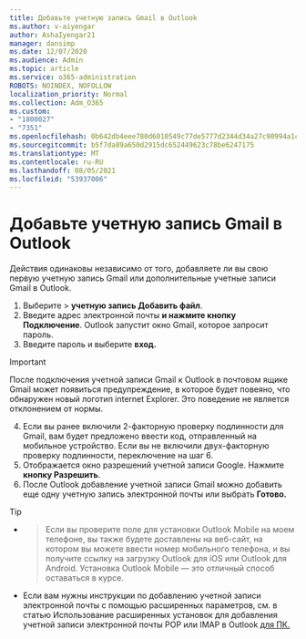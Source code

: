 ```yaml
---
title: Добавьте учетную запись Gmail в Outlook
ms.author: v-aiyengar
author: AshaIyengar21
manager: dansimp
ms.date: 12/07/2020
ms.audience: Admin
ms.topic: article
ms.service: o365-administration
ROBOTS: NOINDEX, NOFOLLOW
localization_priority: Normal
ms.collection: Adm_O365
ms.custom:
- "1800027"
- "7351"
ms.openlocfilehash: 0b642db4eee780d6010549c77de5777d2344d34a27c90994a1c7759bdd9ffc07
ms.sourcegitcommit: b5f7da89a650d2915dc652449623c78be6247175
ms.translationtype: MT
ms.contentlocale: ru-RU
ms.lasthandoff: 08/05/2021
ms.locfileid: "53937006"
---
```

# <a name="add-a-gmail-account-to-outlook"></a>Добавьте учетную запись Gmail в Outlook

Действия одинаковы независимо от того, добавляете ли вы свою первую учетную запись Gmail или дополнительные учетные записи Gmail в Outlook.

1. Выберите   >  **учетную запись Добавить файл**.
1. Введите адрес электронной почты **и нажмите кнопку Подключение**. Outlook запустит окно Gmail, которое запросит пароль. 
1. Введите пароль и выберите **вход.**
> [!IMPORTANT]
> После подключения учетной записи Gmail к Outlook в почтовом ящике Gmail может появиться предупреждение, в которое будет повеяно, что обнаружен новый логотип internet Explorer. Это поведение не является отклонением от нормы.
4. Если вы ранее включили 2-факторную проверку подлинности для Gmail, вам будет предложено ввести код, отправленный на мобильное устройство. Если вы не включили двух-факторную проверку подлинности, переключение на шаг 6.
1. Отображается окно разрешений учетной записи Google. Нажмите **кнопку Разрешить**.
1. После Outlook добавление учетной записи Gmail можно добавить еще одну учетную запись электронной почты или выбрать **Готово.**
> [!TIP]
- > Если вы проверите поле для установки Outlook Mobile на моем телефоне, вы также будете доставлены на веб-сайт, на котором вы можете ввести номер мобильного телефона, и вы получите ссылку на загрузку Outlook для iOS или Outlook для Android. Установка Outlook Mobile — это отличный способ оставаться в курсе.
- Если вам нужны инструкции по добавлению учетной записи электронной почты с помощью расширенных параметров, см. в статью Использование расширенных установок для добавления учетной записи электронной почты POP или IMAP в Outlook [для ПК.](https://support.microsoft.com/office/change-or-update-email-account-settings-in-outlook-for-windows-560a9065-3c3a-4ec5-a24f-cdb9a8d622a2#bkmk_advanced)
